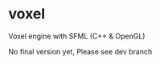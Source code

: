 voxel
=====

Voxel engine with SFML (C++ &amp; OpenGL)

No final version yet,
Please see dev branch
